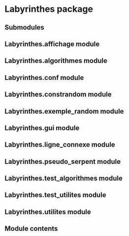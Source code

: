 # Labyrinthes package

## Submodules

## Labyrinthes.affichage module

## Labyrinthes.algorithmes module

## Labyrinthes.conf module

## Labyrinthes.constrandom module

## Labyrinthes.exemple_random module

## Labyrinthes.gui module

## Labyrinthes.ligne_connexe module

## Labyrinthes.pseudo_serpent module

## Labyrinthes.test_algorithmes module

## Labyrinthes.test_utilites module

## Labyrinthes.utilites module

## Module contents
